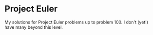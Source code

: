# Project Euler

My solutions for Project Euler problems up to problem 100. I don't (yet!) have many beyond this level.
